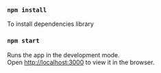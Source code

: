 ### `npm install`

To install dependencies library<br>


### `npm start`

Runs the app in the development mode.<br>
Open [http://localhost:3000](http://localhost:3000) to view it in the browser.

 
